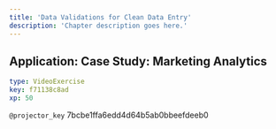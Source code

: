 ```yaml
---
title: 'Data Validations for Clean Data Entry'
description: 'Chapter description goes here.'
---
```


## Application: Case Study: Marketing Analytics

```yaml
type: VideoExercise
key: f71138c8ad
xp: 50
```

`@projector_key`
7bcbe1ffa6edd4d64b5ab0bbeefdeeb0
